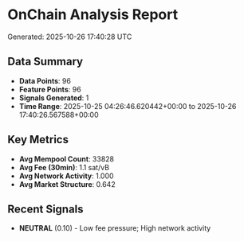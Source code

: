 # OnChain Analysis Report
Generated: 2025-10-26 17:40:28 UTC

## Data Summary
- **Data Points**: 96
- **Feature Points**: 96
- **Signals Generated**: 1
- **Time Range**: 2025-10-25 04:26:46.620442+00:00 to 2025-10-26 17:40:26.567588+00:00

## Key Metrics
- **Avg Mempool Count**: 33828
- **Avg Fee (30min)**: 1.1 sat/vB
- **Avg Network Activity**: 1.000
- **Avg Market Structure**: 0.642

## Recent Signals
- **NEUTRAL** (0.10) - Low fee pressure; High network activity
